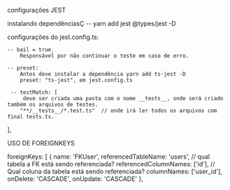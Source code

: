 configurações JEST

instalando dependênciasÇ
    -- yarn add jest @types/jest -D

configurações do jest.config.ts:

    -- bail = true.
        Responsável por não continuar o teste em caso de erro.

    -- preset:
        Antes deve instalar a dependência yarn add ts-jest -D
        preset: "ts-jest", em jest.config.ts

     -- testMatch: [
         deve ser criada uma pasta com o nome __tests__, onde será criado também os arquivos de testes.
        "**/__tests__/*.test.ts"  // onde irá ler todos os arquivos com final tests.ts.

  ],


  USO DE FOREIGNKEYS

  foreignKeys: [
                    {
                        name: 'FKUser',
                        referencedTableName: 'users', // qual tabela a FK está sendo referenciada?
                        referencedColumnNames: ['id'], // Qual coluna da tabela está sendo referenciada?
                        columnNames: ['user_id'],
                        onDelete: 'CASCADE',
                        onUpdate: 'CASCADE'
                    },